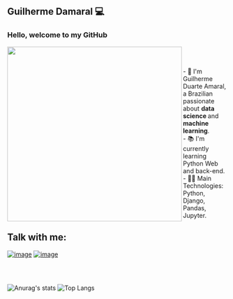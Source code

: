 ## Guilherme Damaral 💻

<h3>Hello, welcome to my GitHub</h3>

<p>
<img align="left"width="400px"src="https://media.giphy.com/media/dWesBcTLavkZuG35MI/giphy.gif"/>
</p>

<br><br>

<p>
- 🏡 I'm Guilherme Duarte Amaral, a Brazilian passionate about <strong>data science </strong> and <strong>machine learning</strong>. <br>
- 📚 I'm currently learning Python Web and back-end.<br>
- 👨‍💻 Main Technologies: Python, Django, Pandas, Jupyter.<br>
</p>

  ## Talk with me:
  <p>

  <a href="https://www.linkedin.com/in/guilherme-duarte-amaral-a42201184/">![image](https://img.shields.io/badge/LinkedIn-0077B5?style=for-the-badge&logo=linkedin&logoColor=white)</a>
  <a href="mailto:guilherme-direito@hotmail.com">![image](https://img.shields.io/badge/Microsoft_Outlook-0078D4?style=for-the-badge&logo=microsoft-outlook&logoColor=white)</a>

 </p>
<br>

##

![Anurag's  stats](https://github-readme-stats.vercel.app/api?username=guilhermedamaral&show_icons=true&theme=radical)
![Top Langs](https://github-readme-stats.vercel.app/api/top-langs/?username=guilhermedamaral&theme=radical)
